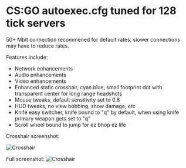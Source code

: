 # CS:GO autoexec.cfg tuned for 128 tick servers

50+ Mbit connection recommened for default rates, slower connections may have to reduce rates.

Features include:
 * Network enhancements
 * Audio enhancements
 * Video enhancements 
 * Enhanced static crosshair, cyan blue, small footprint dot with transparent center for long range headshots
 * Mouse tweaks, default sensitivity set to 0.8
 * HUD tweaks, no view bobbing, show damage, etc
 * Knife easy switcher, knife bound to "q" by default, when using knife primary weapon gets set to "q"
 * Scroll wheel bound to jump for ez bhop ez life

Crosshair screenshot:

![Crosshair](https://wyha.gg/images/crosshair_regular.jpg "Crosshair")

Full screenshot:
![Crosshair](https://wyha.gg/images/crosshair.jpg "Crosshair")
